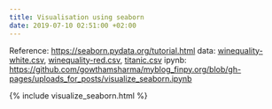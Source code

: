 ```yaml
---
title: Visualisation using seaborn
date: 2019-07-10 02:51:00 +02:00
---
```


Reference: https://seaborn.pydata.org/tutorial.html
data: [winequality-white.csv](/uploads/winequality-white.csv), [winequality-red.csv](/uploads/winequality-red.csv), [titanic.csv](/uploads/titanic-3e6feb.csv)
ipynb: https://github.com/gowthamsharma/myblog_finpy.org/blob/gh-pages/uploads_for_posts/visualize_seaborn.ipynb

{% include visualize_seaborn.html %}